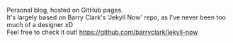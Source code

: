 
Personal blog, hosted on GitHub pages.  
It's largely based on Barry Clark's 'Jekyll Now' repo, as I've never been too much of a designer xD  
Feel free to check it out! https://github.com/barryclark/jekyll-now
